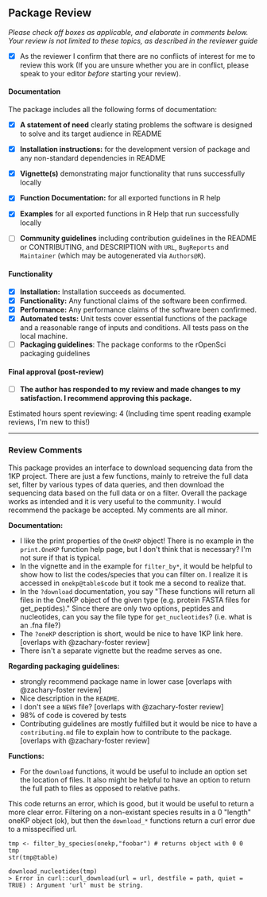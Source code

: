 ## Package Review

*Please check off boxes as applicable, and elaborate in comments below.  Your review is not limited to these topics, as described in the reviewer guide*

- [X] As the reviewer I confirm that there are no conflicts of interest for me to review this work (If you are unsure whether you are in conflict, please speak to your editor _before_ starting your review).

#### Documentation

The package includes all the following forms of documentation:

- [X] **A statement of need** clearly stating problems the software is designed to solve and its target audience in README
- [X] **Installation instructions:** for the development version of package and any non-standard dependencies in README
- [X] **Vignette(s)** demonstrating major functionality that runs successfully locally
- [X] **Function Documentation:** for all exported functions in R help
- [X] **Examples** for all exported functions in R Help that run successfully locally
- [ ] **Community guidelines** including contribution guidelines in the README or CONTRIBUTING, and DESCRIPTION with `URL`, `BugReports` and `Maintainer` (which may be autogenerated via `Authors@R`).


#### Functionality

- [X] **Installation:** Installation succeeds as documented.
- [X] **Functionality:** Any functional claims of the software been confirmed.
- [X] **Performance:** Any performance claims of the software been confirmed.
- [X] **Automated tests:** Unit tests cover essential functions of the package
   and a reasonable range of inputs and conditions. All tests pass on the local machine.
- [ ] **Packaging guidelines**: The package conforms to the rOpenSci packaging guidelines

#### Final approval (post-review)

- [ ] **The author has responded to my review and made changes to my satisfaction. I recommend approving this package.**

Estimated hours spent reviewing: 4 (Including time spent reading example reviews, I'm new to this!)

---

### Review Comments

This package provides an interface to download sequencing data from the 1KP project. There are just a few functions, mainly to retreive the full data set, filter by various types of data queries, and then download the sequencing data based on the full data or on a filter. Overall the package works as intended and it is very useful to the community. I would recommend the package be accepted. My comments are all minor.

**Documentation:**

- I like the print properties of the `OneKP` object! There is no example in the `print.OneKP` function help page, but I don't think that is necessary? I'm not sure if that is typical.
- In the vignette and in the example for `filter_by*`, it would be helpful to show how to list the codes/species that you can filter on. I realize it is accessed in `onekp@table$code` but it took me a second to realize that.
- In the `?download` documentation, you say "These functions will return all files in the OneKP object of the given type (e.g. protein FASTA files for get_peptides)." Since there are only two options, peptides and nucleotides, can you say the file type for `get_nucleotides`? (i.e. what is an .fna file?)
- The `?oneKP` description is short, would be nice to have 1KP link here. [overlaps with @zachary-foster review]
- There isn't a separate vignette but the readme serves as one.

**Regarding packaging guidelines:**

- strongly recommend package name in lower case [overlaps with @zachary-foster review]
- Nice description in the `README`.
- I don't see a `NEWS` file? [overlaps with @zachary-foster review]
- 98% of code is covered by tests
- Contributing guidelines are mostly fulfilled but it would be nice to have a `contributing.md` file to explain how to contribute to the package. [overlaps with @zachary-foster review]

**Functions:**

- For the `download` functions, it would be useful to include an option set the location of files. It also might be helpful to have an option to return the full path to files as opposed to relative paths.

This code returns an error, which is good, but it would be useful to return a more clear error. Filtering on a non-existant species results in a 0 "length" oneKP object (ok), but then the `download_*` functions return a curl error due to a misspecified url.

```
tmp <- filter_by_species(onekp,"foobar") # returns object with 0 0
tmp
str(tmp@table)

download_nucleotides(tmp)
> Error in curl::curl_download(url = url, destfile = path, quiet = TRUE) : Argument 'url' must be string.
```
